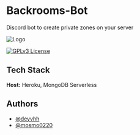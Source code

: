 # Backrooms-Bot

Discord bot to create private zones on your server

![Logo](logo_link)

[![GPLv3 License](https://img.shields.io/badge/License-GPL%20v3-yellow.svg)](https://opensource.org/licenses/)

## Tech Stack

**Host:** Heroku, MongoDB Serverless

## Authors

- [@deyvhh](https://github.com/deyvhh)
- [@mosmo0220](https://github.com/mosmo0220)
